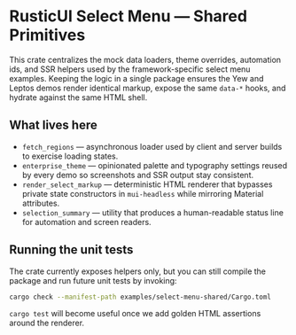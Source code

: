 # RusticUI Select Menu — Shared Primitives

This crate centralizes the mock data loaders, theme overrides, automation ids,
and SSR helpers used by the framework-specific select menu examples. Keeping the
logic in a single package ensures the Yew and Leptos demos render identical
markup, expose the same `data-*` hooks, and hydrate against the same HTML shell.

## What lives here

- `fetch_regions` &mdash; asynchronous loader used by client and server builds to
  exercise loading states.
- `enterprise_theme` &mdash; opinionated palette and typography settings reused by
  every demo so screenshots and SSR output stay consistent.
- `render_select_markup` &mdash; deterministic HTML renderer that bypasses private
  state constructors in `mui-headless` while mirroring Material attributes.
- `selection_summary` &mdash; utility that produces a human-readable status line for
  automation and screen readers.

## Running the unit tests

The crate currently exposes helpers only, but you can still compile the
package and run future unit tests by invoking:

```bash
cargo check --manifest-path examples/select-menu-shared/Cargo.toml
```

`cargo test` will become useful once we add golden HTML assertions around the
renderer.
